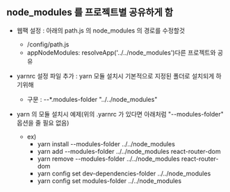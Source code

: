 ## node_modules 를 프로젝트별 공유하게 함

-   웹팩 설정 : 아래의 path.js 의 node_modules 의 경로를 수정할것

    -   /config/path.js
    -   appNodeModules: resolveApp('../../node_modules')다른 프로젝트와 공유

-   yarnrc 설정 파일 추가 : yarn 모듈 설치시 기본적으로 지정된 폴더로 설치되게 하기위해

    -   구문 : --\*.modules-folder "../../node_modules"

-   yarn 의 모듈 설치시 예제(위의 .yarnrc 가 있다면 아래처럼 "--modules-folder" 옵션을 줄 필요 없음)
    -   ex)
        -   yarn install --modules-folder ../../node_modules
        -   yarn add --modules-folder ../../node_modules react-router-dom
        -   yarn remove --modules-folder ../../node_modules react-router-dom
        -   yarn config set dev-dependencies-folder ../../node_modules
        -   yarn config set modules-folder ../../node_modules
